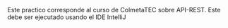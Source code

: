 Este practico corresponde al curso de ColmetaTEC sobre API-REST. Este debe ser ejecutado usando el IDE IntelliJ

